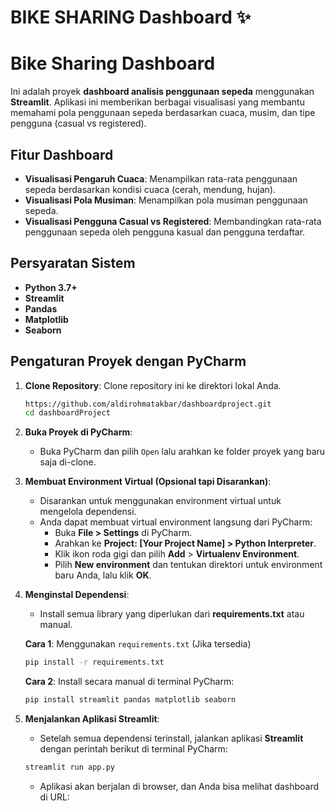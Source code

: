 # BIKE SHARING Dashboard ✨

# Bike Sharing Dashboard

Ini adalah proyek **dashboard analisis penggunaan sepeda** menggunakan **Streamlit**. Aplikasi ini memberikan berbagai visualisasi yang membantu memahami pola penggunaan sepeda berdasarkan cuaca, musim, dan tipe pengguna (casual vs registered).

## Fitur Dashboard
- **Visualisasi Pengaruh Cuaca**: Menampilkan rata-rata penggunaan sepeda berdasarkan kondisi cuaca (cerah, mendung, hujan).
- **Visualisasi Pola Musiman**: Menampilkan pola musiman penggunaan sepeda.
- **Visualisasi Pengguna Casual vs Registered**: Membandingkan rata-rata penggunaan sepeda oleh pengguna kasual dan pengguna terdaftar.

## Persyaratan Sistem
- **Python 3.7+**
- **Streamlit**
- **Pandas**
- **Matplotlib**
- **Seaborn**

## Pengaturan Proyek dengan PyCharm
1. **Clone Repository**: Clone repository ini ke direktori lokal Anda.
    ```bash
    https://github.com/aldirohmatakbar/dashboardproject.git
    cd dashboardProject
    ```

2. **Buka Proyek di PyCharm**:
    - Buka PyCharm dan pilih `Open` lalu arahkan ke folder proyek yang baru saja di-clone.

3. **Membuat Environment Virtual (Opsional tapi Disarankan)**:
    - Disarankan untuk menggunakan environment virtual untuk mengelola dependensi.
    - Anda dapat membuat virtual environment langsung dari PyCharm:
        - Buka **File > Settings** di PyCharm.
        - Arahkan ke **Project: [Your Project Name] > Python Interpreter**.
        - Klik ikon roda gigi dan pilih **Add** > **Virtualenv Environment**.
        - Pilih **New environment** dan tentukan direktori untuk environment baru Anda, lalu klik **OK**.

4. **Menginstal Dependensi**:
    - Install semua library yang diperlukan dari **requirements.txt** atau manual.
    
    **Cara 1**: Menggunakan `requirements.txt` (Jika tersedia)
    ```bash
    pip install -r requirements.txt
    ```

    **Cara 2**: Install secara manual di terminal PyCharm:
    ```bash
    pip install streamlit pandas matplotlib seaborn
    ```

5. **Menjalankan Aplikasi Streamlit**:
    - Setelah semua dependensi terinstall, jalankan aplikasi **Streamlit** dengan perintah berikut di terminal PyCharm:
    ```bash
    streamlit run app.py
    ```

    - Aplikasi akan berjalan di browser, dan Anda bisa melihat dashboard di URL:
    ```
